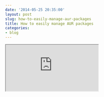 ```yaml
---
date: '2014-05-25 20:35:00'
layout: post
slug: how-to-easily-manage-aur-packages
title: How to easily manage AUR packages
categories:
- blog
---
```


<iframe class="youtube" src="http://www.youtube.com/embed/JKPBfyJUeMg"></iframe>
